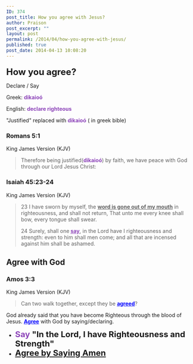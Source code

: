 ```yaml
---
ID: 374
post_title: How you agree with Jesus?
author: Praison
post_excerpt: ""
layout: post
permalink: /2014/04/how-you-agree-with-jesus/
published: true
post_date: 2014-04-13 10:08:20
---
```

<div>
<h3><span style="font-size: 24px; line-height: 1;">How you agree?</span></h3>
Declare / Say

</div>
<div>

Greek: <span style="color: #8d45b9;"><strong>dikaioó</strong></span>

English: <span style="color: #8d45b9;"><strong>declare righteous</strong></span>

"Justified" replaced with <strong><span style="color: #8d45b9;">dikaioó</span></strong> ( in greek bible)
<div>
<h3>Romans 5:1</h3>
King James Version (KJV)

</div>
<div>
<blockquote>Therefore being justified(<span style="color: #8d45b9;"><strong>dikaioó</strong></span>) by faith, we have peace with God through our Lord Jesus Christ:</blockquote>
</div>
<div>
<h3>Isaiah 45:23-24</h3>
King James Version (KJV)

</div>
<div>
<blockquote>23 I have sworn by myself, the <span style="text-decoration: underline;"><strong>word is gone out of my mouth</strong></span> in righteousness, and shall not return, That unto me every knee shall bow, every tongue shall swear.

24 Surely, shall one<strong> </strong><span style="text-decoration: underline;"><strong><span style="color: #8d45b9; text-decoration: underline;">say</span></strong></span>, in the Lord have I righteousness and strength: even to him shall men come; and all that are incensed against him shall be ashamed.</blockquote>
<h2>Agree with God<strong></strong></h2>
<div>
<h3>Amos 3:3</h3>
King James Version (KJV)

</div>
<div>
<blockquote>Can two walk together, except they be <span style="text-decoration: underline;"><span style="color: #0000ff; text-decoration: underline;"><strong>agreed</strong></span></span>?</blockquote>
God already said that you have become Righteous through the blood of Jesus. <span style="text-decoration: underline; color: #0000ff;"><strong>Agree</strong></span> with God by saying/declaring.

</div>
<ul>
	<li><span style="font-size: 22px; font-weight: bold; line-height: 1.0909090909;"><span style="color: #8d45b9;">Say</span> "In the Lord, I have Righteousness and Strength"</span></li>
	<li><span style="font-size: 22px; font-weight: bold; line-height: 1.0909090909;"><a title="Power of saying “Amen”" href="http://biblerevelation.org/2014/03/18/power-saying-amen/">Agree by Saying Amen</a></span></li>
</ul>
</div>
</div>